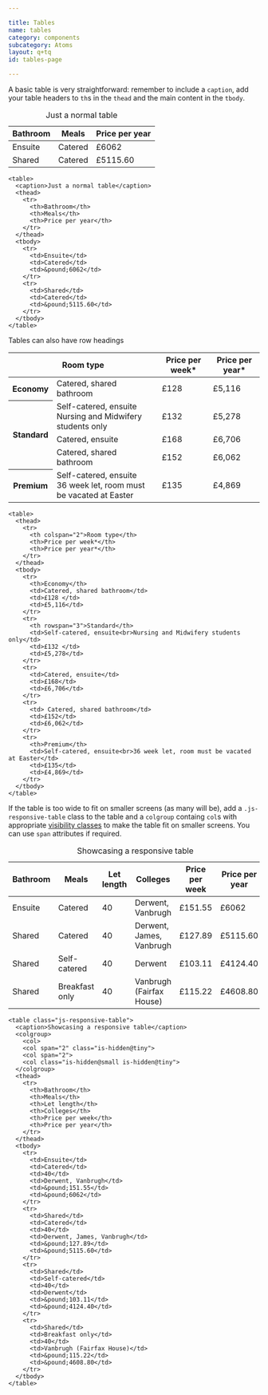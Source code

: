 ```yaml
---

title: Tables
name: tables
category: components
subcategory: Atoms
layout: q+tq
id: tables-page

---
```


A basic table is very straightforward: remember to include a `caption`, add your table headers to `th`s in the `thead` and the main content in the `tbody`.

<table>
  <caption>Just a normal table</caption>
  <thead>
    <tr>
      <th>Bathroom</th>
      <th>Meals</th>
      <th>Price per year</th>
    </tr>
  </thead>
  <tbody>
    <tr>
      <td>Ensuite</td>
      <td>Catered</td>
      <td>&pound;6062</td>
    </tr>
    <tr>
      <td>Shared</td>
      <td>Catered</td>
      <td>&pound;5115.60</td>
    </tr>
  </tbody>
</table>

```markup
<table>
  <caption>Just a normal table</caption>
  <thead>
    <tr>
      <th>Bathroom</th>
      <th>Meals</th>
      <th>Price per year</th>
    </tr>
  </thead>
  <tbody>
    <tr>
      <td>Ensuite</td>
      <td>Catered</td>
      <td>&pound;6062</td>
    </tr>
    <tr>
      <td>Shared</td>
      <td>Catered</td>
      <td>&pound;5115.60</td>
    </tr>
  </tbody>
</table>
```


Tables can also have row headings

<table>
  <thead>
    <tr>
      <th colspan="2">Room type</th>
      <th>Price per week*</th>
      <th>Price per year*</th>
    </tr>
  </thead>
  <tbody>
    <tr>
      <th>Economy</th>
      <td>Catered, shared bathroom</td>
      <td>£128 </td>
      <td>£5,116</td>
    </tr>
    <tr>
      <th rowspan="3">Standard</th>
      <td>Self-catered, ensuite<br>Nursing and Midwifery students only</td>
      <td>£132 </td>
      <td>£5,278</td>
    </tr>
    <tr>
      <td>Catered, ensuite</td>
      <td>£168</td>
      <td>£6,706</td>
    </tr>
    <tr>
      <td> Catered, shared bathroom</td>
      <td>£152</td>
      <td>£6,062</td>
    </tr>
    <tr>
      <th>Premium</th>
      <td>Self-catered, ensuite<br>36 week let, room must be vacated at Easter</td>
      <td>£135</td>
      <td>£4,869</td>
    </tr>
  </tbody>
</table>

```markup
<table>
  <thead>
    <tr>
      <th colspan="2">Room type</th>
      <th>Price per week*</th>
      <th>Price per year*</th>
    </tr>
  </thead>
  <tbody>
    <tr>
      <th>Economy</th>
      <td>Catered, shared bathroom</td>
      <td>£128 </td>
      <td>£5,116</td>
    </tr>
    <tr>
      <th rowspan="3">Standard</th>
      <td>Self-catered, ensuite<br>Nursing and Midwifery students only</td>
      <td>£132 </td>
      <td>£5,278</td>
    </tr>
    <tr>
      <td>Catered, ensuite</td>
      <td>£168</td>
      <td>£6,706</td>
    </tr>
    <tr>
      <td> Catered, shared bathroom</td>
      <td>£152</td>
      <td>£6,062</td>
    </tr>
    <tr>
      <th>Premium</th>
      <td>Self-catered, ensuite<br>36 week let, room must be vacated at Easter</td>
      <td>£135</td>
      <td>£4,869</td>
    </tr>
  </tbody>
</table>
```

If the table is too wide to fit on smaller screens (as many will be), add a `.js-responsive-table` class to the table and a `colgroup` containg `col`s with appropriate [visibility classes](visibility.html) to make the table fit on smaller screens. You can use `span` attributes if required.

<table class="js-responsive-table">
  <caption>Showcasing a responsive table</caption>
  <colgroup>
    <col>
    <col span="2" class="is-hidden@tiny">
    <col span="2">
    <col class="is-hidden@small is-hidden@tiny">
  </colgroup>
  <thead>
    <tr>
      <th>Bathroom</th>
      <th>Meals</th>
      <th>Let length</th>
      <th>Colleges</th>
      <th>Price per week</th>
      <th>Price per year</th>
    </tr>
  </thead>
  <tbody>
    <tr>
      <td>Ensuite</td>
      <td>Catered</td>
      <td>40</td>
      <td>Derwent, Vanbrugh</td>
      <td>&pound;151.55</td>
      <td>&pound;6062</td>
    </tr>
    <tr>
      <td>Shared</td>
      <td>Catered</td>
      <td>40</td>
      <td>Derwent, James, Vanbrugh</td>
      <td>&pound;127.89</td>
      <td>&pound;5115.60</td>
    </tr>
    <tr>
      <td>Shared</td>
      <td>Self-catered</td>
      <td>40</td>
      <td>Derwent</td>
      <td>&pound;103.11</td>
      <td>&pound;4124.40</td>
    </tr>
    <tr>
      <td>Shared</td>
      <td>Breakfast only</td>
      <td>40</td>
      <td>Vanbrugh (Fairfax House)</td>
      <td>&pound;115.22</td>
      <td>&pound;4608.80</td>
    </tr>
  </tbody>
</table>

```markup
<table class="js-responsive-table">
  <caption>Showcasing a responsive table</caption>
  <colgroup>
    <col>
    <col span="2" class="is-hidden@tiny">
    <col span="2">
    <col class="is-hidden@small is-hidden@tiny">
  </colgroup>
  <thead>
    <tr>
      <th>Bathroom</th>
      <th>Meals</th>
      <th>Let length</th>
      <th>Colleges</th>
      <th>Price per week</th>
      <th>Price per year</th>
    </tr>
  </thead>
  <tbody>
    <tr>
      <td>Ensuite</td>
      <td>Catered</td>
      <td>40</td>
      <td>Derwent, Vanbrugh</td>
      <td>&pound;151.55</td>
      <td>&pound;6062</td>
    </tr>
    <tr>
      <td>Shared</td>
      <td>Catered</td>
      <td>40</td>
      <td>Derwent, James, Vanbrugh</td>
      <td>&pound;127.89</td>
      <td>&pound;5115.60</td>
    </tr>
    <tr>
      <td>Shared</td>
      <td>Self-catered</td>
      <td>40</td>
      <td>Derwent</td>
      <td>&pound;103.11</td>
      <td>&pound;4124.40</td>
    </tr>
    <tr>
      <td>Shared</td>
      <td>Breakfast only</td>
      <td>40</td>
      <td>Vanbrugh (Fairfax House)</td>
      <td>&pound;115.22</td>
      <td>&pound;4608.80</td>
    </tr>
  </tbody>
</table>
```
